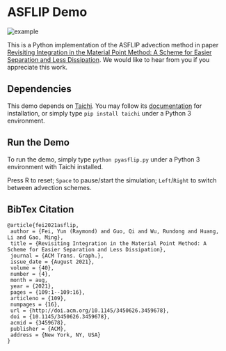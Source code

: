 ASFLIP Demo
================
![example](https://github.com/nepluno/pyasflip/assets/5384915/d0f3562d-79cb-4995-b980-0bdd8c9161f3)

This is a Python implementation of the ASFLIP advection method in paper [Revisiting Integration in the Material Point Method: A Scheme for Easier Separation and Less Dissipation](https://nepluno.github.io/asflip/). We would like to hear from you if you appreciate this work.

Dependencies
--------------------
This demo depends on [Taichi](https://github.com/taichi-dev/taichi). You may follow its [documentation](https://docs.taichi.graphics/) for installation, or simply type `pip install taichi` under a Python 3 environment.

Run the Demo
--------------------
To run the demo, simply type `python pyasflip.py` under a Python 3 environment with Taichi installed.

Press R to reset; `Space` to pause/start the simulation; `Left`/`Right` to switch between advection schemes.

BibTex Citation
----------------------
```
@article{fei2021asflip,  
 author = {Fei, Yun (Raymond) and Guo, Qi and Wu, Rundong and Huang, Li and Gao, Ming},  
 title = {Revisiting Integration in the Material Point Method: A Scheme for Easier Separation and Less Dissipation},  
 journal = {ACM Trans. Graph.},  
 issue_date = {August 2021},  
 volume = {40},  
 number = {4},  
 month = aug,  
 year = {2021},  
 pages = {109:1--109:16},  
 articleno = {109},  
 numpages = {16},  
 url = {http://doi.acm.org/10.1145/3450626.3459678},  
 doi = {10.1145/3450626.3459678},  
 acmid = {3459678},  
 publisher = {ACM},  
 address = {New York, NY, USA}  
}
```
